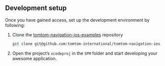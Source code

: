 ## Development setup

Once you have gained access, set up the development environment by following:

1. Clone the [tomtom-navigation-ios-examples] repository
   ```zsh
   git clone git@github.com:tomtom-international/tomtom-navigation-ios-examples.git
   ```   
2. Open the project’s `xcodeproj` in the `SPM` folder and start developing your awesome application.

[tomtom-navigation-ios-examples]: https://github.com/tomtom-international/tomtom-navigation-ios-examples